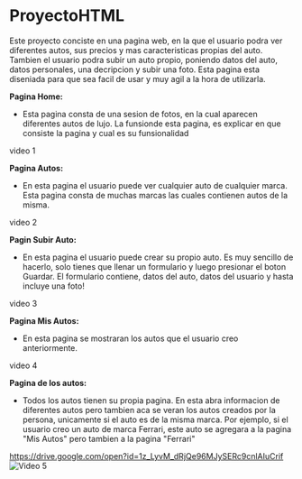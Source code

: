 # ProyectoHTML

Este proyecto conciste en una pagina web, en la que el usuario podra ver diferentes autos, sus precios y mas caracteristicas propias del auto. Tambien el usuario podra subir un auto propio, poniendo datos del auto, datos personales, una decripcion y subir una foto. Esta pagina esta diseniada para que sea facil de usar y muy agil a la hora de utilizarla.

**Pagina Home:**
- Esta pagina consta de una sesion de fotos, en la cual aparecen diferentes autos de lujo. La funsionde esta pagina, es explicar en que consiste la pagina y cual es su funsionalidad

video 1

**Pagina Autos:**
- En esta pagina el usuario puede ver cualquier auto de cualquier marca. Esta pagina consta de muchas marcas las cuales contienen autos de la misma.

video 2

**Pagin Subir Auto:**
- En esta pagina el usuario puede crear su propio auto. Es muy sencillo de hacerlo, solo tienes que llenar un formulario y luego presionar el boton Guardar. El formulario contiene, datos del auto, datos del usuario y hasta incluye una foto!

video 3

**Pagina Mis Autos:**

- En esta pagina se mostraran los autos que el usuario creo anteriormente.

video 4

**Pagina de los autos:**
- Todos los autos tienen su propia pagina. En esta abra informacion de diferentes autos pero tambien aca se veran los autos creados por la persona, unicamente si el auto es de la misma marca. Por ejemplo, si el usuario creo un auto de marca Ferrari, este auto se agregara a la pagina "Mis Autos" pero tambien a la pagina "Ferrari"

https://drive.google.com/open?id=1z_LyvM_dRjQe96MJySERc9cnlAIuCrif
![Video 5](https://drive.google.com/open?id=1z_LyvM_dRjQe96MJySERc9cnlAIuCrif)
